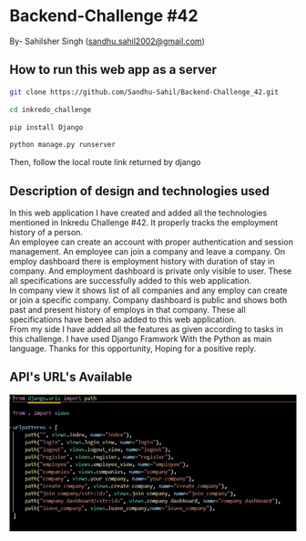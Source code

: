 # Backend-Challenge #42
By- Sahilsher Singh (sandhu.sahil2002@gmail.com)
<br>

## How to run this web app as a server
```sh
git clone https://github.com/Sandhu-Sahil/Backend-Challenge_42.git
```
```sh
cd inkredo_challenge
```
```sh
pip install Django
```
```sh
python manage.py runserver
```

Then, follow the local route link returned by django 
<br>

## Description of design and technologies used
In this web application I have created and added all the technologies mentioned in Inkredu Challenge #42. It properly tracks the employment history of a person.<br>An employee can create an account with proper authentication and session
management. An employee can join a company and leave a company. On employ dashboard there is employment history with duration of stay in company. And employment dashboard is private only visible to user. These all specifications are successfully added to this web application.<br>In company view it shows list of all companies and any employ can create or join a specific company. Company dashboard is public and shows both past and present history of employs in that company. These all specifications have been also added to this web application.
<br>
From my side I have added all the features as given according to tasks in this challenge. I have used Django Framwork With the Python as main language. Thanks for this opportunity, Hoping for a positive reply.
<br>

## API's URL's Available
![API's and URL's](https://github.com/Sandhu-Sahil/Backend-Challenge_42/blob/master/inkredo_challenge/employment/static/employment/APIs_URLs.jpg)
